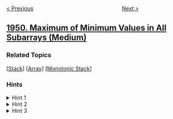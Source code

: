 <!--|This file generated by command(leetcode description); DO NOT EDIT.    |-->
<!--+----------------------------------------------------------------------+-->
<!--|@author    openset <openset.wang@gmail.com>                           |-->
<!--|@link      https://github.com/openset                                 |-->
<!--|@home      https://github.com/openset/leetcode                        |-->
<!--+----------------------------------------------------------------------+-->

[< Previous](../strong-friendship "Strong Friendship")
　　　　　　　　　　　　　　　　
[Next >](../all-the-pairs-with-the-maximum-number-of-common-followers "All the Pairs With the Maximum Number of Common Followers")

## [1950. Maximum of Minimum Values in All Subarrays (Medium)](https://leetcode.com/problems/maximum-of-minimum-values-in-all-subarrays "所有子数组最小值中的最大值")



### Related Topics
  [[Stack](../../tag/stack/README.md)]
  [[Array](../../tag/array/README.md)]
  [[Monotonic Stack](../../tag/monotonic-stack/README.md)]

### Hints
<details>
<summary>Hint 1</summary>
Imagine the array is empty, and each element is coming to its index one by one, starting with the smallest element.
</details>

<details>
<summary>Hint 2</summary>
For each coming element nums[i], calculate L and R, the indices of the first smallest elements on the left and the right respectively.
</details>

<details>
<summary>Hint 3</summary>
The answer of the queries from 1 to R-L+1 will be at least this element.
</details>
